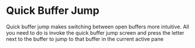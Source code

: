# Quick Buffer Jump

Quick buffer jump makes switching between open buffers more intuitive. All you need to do is invoke the quick buffer jump screen and press the letter next to the buffer to jump to that buffer in the current active pane
